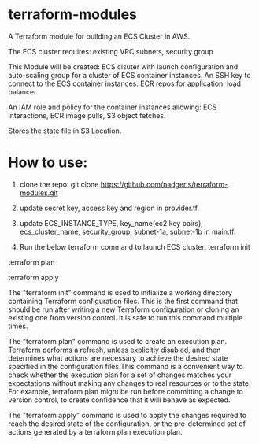 # terraform-modules

A Terraform module for building an ECS Cluster in AWS.

The ECS cluster requires:
existing VPC,subnets, security group


This Module will be created:
ECS clsuter with launch configuration and auto-scaling group for a cluster of ECS container instances.
An SSH key to connect to the ECS container instances.
ECR repos for application.
load balancer.

An IAM role and policy for the container instances allowing:
ECS interactions,
ECR image pulls,
S3 object fetches.

Stores the state file in S3 Location.


# How to use:

1) clone the repo:
git clone https://github.com/nadgeris/terraform-modules.git

2) update secret key, access key and region in provider.tf.

3) update ECS_INSTANCE_TYPE, key_name(ec2 key pairs), ecs_cluster_name, security_group, subnet-1a, subnet-1b in main.tf.

4) Run the below terraform command to launch ECS cluster.
  terraform init

  terraform plan

  terraform apply
  
  
The "terraform init" command is used to initialize a working directory containing Terraform configuration files. This is the first command that should be run after writing a new Terraform configuration or cloning an existing one from version control. It is safe to run this command multiple times.

The "terraform plan" command is used to create an execution plan. Terraform performs a refresh, unless explicitly disabled, and then determines what actions are necessary to achieve the desired state specified in the configuration files.This command is a convenient way to check whether the execution plan for a set of changes matches your expectations without making any changes to real resources or to the state. For example, terraform plan might be run before committing a change to version control, to create confidence that it will behave as expected.

The "terraform apply" command is used to apply the changes required to reach the desired state of the configuration, or the pre-determined set of actions generated by a terraform plan execution plan.




